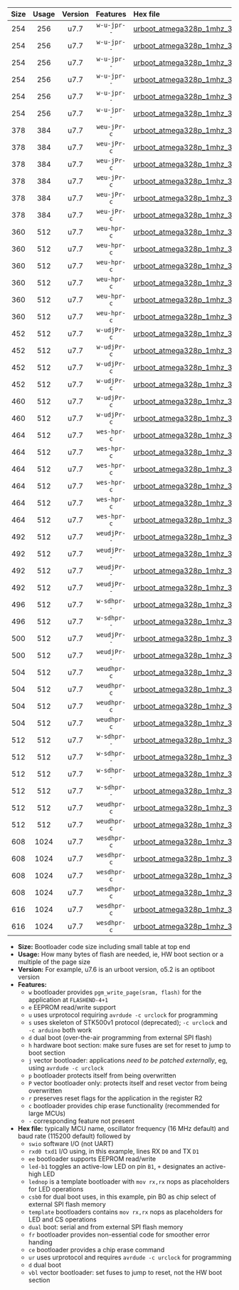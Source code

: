 |Size|Usage|Version|Features|Hex file|
|:-:|:-:|:-:|:-:|:--|
|254|256|u7.7|`w-u-jpr--`|[urboot_atmega328p_1mhz_38400bps_swio_rxd0_txd1_led+b1_ur_vbl.hex](https://raw.githubusercontent.com/stefanrueger/urboot.hex/main/mcus/atmega328p/fcpu_1mhz/38400_bps/urboot_atmega328p_1mhz_38400bps_swio_rxd0_txd1_led+b1_ur_vbl.hex)|
|254|256|u7.7|`w-u-jpr--`|[urboot_atmega328p_1mhz_38400bps_swio_rxd0_txd1_led+b5_ur_vbl.hex](https://raw.githubusercontent.com/stefanrueger/urboot.hex/main/mcus/atmega328p/fcpu_1mhz/38400_bps/urboot_atmega328p_1mhz_38400bps_swio_rxd0_txd1_led+b5_ur_vbl.hex)|
|254|256|u7.7|`w-u-jpr--`|[urboot_atmega328p_1mhz_38400bps_swio_rxd0_txd1_led+d5_ur_vbl.hex](https://raw.githubusercontent.com/stefanrueger/urboot.hex/main/mcus/atmega328p/fcpu_1mhz/38400_bps/urboot_atmega328p_1mhz_38400bps_swio_rxd0_txd1_led+d5_ur_vbl.hex)|
|254|256|u7.7|`w-u-jpr--`|[urboot_atmega328p_1mhz_38400bps_swio_rxd0_txd1_led-b1_ur_vbl.hex](https://raw.githubusercontent.com/stefanrueger/urboot.hex/main/mcus/atmega328p/fcpu_1mhz/38400_bps/urboot_atmega328p_1mhz_38400bps_swio_rxd0_txd1_led-b1_ur_vbl.hex)|
|254|256|u7.7|`w-u-jpr--`|[urboot_atmega328p_1mhz_38400bps_swio_rxd0_txd1_led-d5_ur_vbl.hex](https://raw.githubusercontent.com/stefanrueger/urboot.hex/main/mcus/atmega328p/fcpu_1mhz/38400_bps/urboot_atmega328p_1mhz_38400bps_swio_rxd0_txd1_led-d5_ur_vbl.hex)|
|254|256|u7.7|`w-u-jpr--`|[urboot_atmega328p_1mhz_38400bps_swio_rxd0_txd1_lednop_ur_vbl.hex](https://raw.githubusercontent.com/stefanrueger/urboot.hex/main/mcus/atmega328p/fcpu_1mhz/38400_bps/urboot_atmega328p_1mhz_38400bps_swio_rxd0_txd1_lednop_ur_vbl.hex)|
|378|384|u7.7|`weu-jPr-c`|[urboot_atmega328p_1mhz_38400bps_swio_rxd0_txd1_ee_led+b1_fr_ce_ur_vbl.hex](https://raw.githubusercontent.com/stefanrueger/urboot.hex/main/mcus/atmega328p/fcpu_1mhz/38400_bps/urboot_atmega328p_1mhz_38400bps_swio_rxd0_txd1_ee_led+b1_fr_ce_ur_vbl.hex)|
|378|384|u7.7|`weu-jPr-c`|[urboot_atmega328p_1mhz_38400bps_swio_rxd0_txd1_ee_led+b5_fr_ce_ur_vbl.hex](https://raw.githubusercontent.com/stefanrueger/urboot.hex/main/mcus/atmega328p/fcpu_1mhz/38400_bps/urboot_atmega328p_1mhz_38400bps_swio_rxd0_txd1_ee_led+b5_fr_ce_ur_vbl.hex)|
|378|384|u7.7|`weu-jPr-c`|[urboot_atmega328p_1mhz_38400bps_swio_rxd0_txd1_ee_led+d5_fr_ce_ur_vbl.hex](https://raw.githubusercontent.com/stefanrueger/urboot.hex/main/mcus/atmega328p/fcpu_1mhz/38400_bps/urboot_atmega328p_1mhz_38400bps_swio_rxd0_txd1_ee_led+d5_fr_ce_ur_vbl.hex)|
|378|384|u7.7|`weu-jPr-c`|[urboot_atmega328p_1mhz_38400bps_swio_rxd0_txd1_ee_led-b1_fr_ce_ur_vbl.hex](https://raw.githubusercontent.com/stefanrueger/urboot.hex/main/mcus/atmega328p/fcpu_1mhz/38400_bps/urboot_atmega328p_1mhz_38400bps_swio_rxd0_txd1_ee_led-b1_fr_ce_ur_vbl.hex)|
|378|384|u7.7|`weu-jPr-c`|[urboot_atmega328p_1mhz_38400bps_swio_rxd0_txd1_ee_led-d5_fr_ce_ur_vbl.hex](https://raw.githubusercontent.com/stefanrueger/urboot.hex/main/mcus/atmega328p/fcpu_1mhz/38400_bps/urboot_atmega328p_1mhz_38400bps_swio_rxd0_txd1_ee_led-d5_fr_ce_ur_vbl.hex)|
|378|384|u7.7|`weu-jPr-c`|[urboot_atmega328p_1mhz_38400bps_swio_rxd0_txd1_ee_lednop_fr_ce_ur_vbl.hex](https://raw.githubusercontent.com/stefanrueger/urboot.hex/main/mcus/atmega328p/fcpu_1mhz/38400_bps/urboot_atmega328p_1mhz_38400bps_swio_rxd0_txd1_ee_lednop_fr_ce_ur_vbl.hex)|
|360|512|u7.7|`weu-hpr-c`|[urboot_atmega328p_1mhz_38400bps_swio_rxd0_txd1_ee_led+b1_fr_ce_ur.hex](https://raw.githubusercontent.com/stefanrueger/urboot.hex/main/mcus/atmega328p/fcpu_1mhz/38400_bps/urboot_atmega328p_1mhz_38400bps_swio_rxd0_txd1_ee_led+b1_fr_ce_ur.hex)|
|360|512|u7.7|`weu-hpr-c`|[urboot_atmega328p_1mhz_38400bps_swio_rxd0_txd1_ee_led+b5_fr_ce_ur.hex](https://raw.githubusercontent.com/stefanrueger/urboot.hex/main/mcus/atmega328p/fcpu_1mhz/38400_bps/urboot_atmega328p_1mhz_38400bps_swio_rxd0_txd1_ee_led+b5_fr_ce_ur.hex)|
|360|512|u7.7|`weu-hpr-c`|[urboot_atmega328p_1mhz_38400bps_swio_rxd0_txd1_ee_led+d5_fr_ce_ur.hex](https://raw.githubusercontent.com/stefanrueger/urboot.hex/main/mcus/atmega328p/fcpu_1mhz/38400_bps/urboot_atmega328p_1mhz_38400bps_swio_rxd0_txd1_ee_led+d5_fr_ce_ur.hex)|
|360|512|u7.7|`weu-hpr-c`|[urboot_atmega328p_1mhz_38400bps_swio_rxd0_txd1_ee_led-b1_fr_ce_ur.hex](https://raw.githubusercontent.com/stefanrueger/urboot.hex/main/mcus/atmega328p/fcpu_1mhz/38400_bps/urboot_atmega328p_1mhz_38400bps_swio_rxd0_txd1_ee_led-b1_fr_ce_ur.hex)|
|360|512|u7.7|`weu-hpr-c`|[urboot_atmega328p_1mhz_38400bps_swio_rxd0_txd1_ee_led-d5_fr_ce_ur.hex](https://raw.githubusercontent.com/stefanrueger/urboot.hex/main/mcus/atmega328p/fcpu_1mhz/38400_bps/urboot_atmega328p_1mhz_38400bps_swio_rxd0_txd1_ee_led-d5_fr_ce_ur.hex)|
|360|512|u7.7|`weu-hpr-c`|[urboot_atmega328p_1mhz_38400bps_swio_rxd0_txd1_ee_lednop_fr_ce_ur.hex](https://raw.githubusercontent.com/stefanrueger/urboot.hex/main/mcus/atmega328p/fcpu_1mhz/38400_bps/urboot_atmega328p_1mhz_38400bps_swio_rxd0_txd1_ee_lednop_fr_ce_ur.hex)|
|452|512|u7.7|`w-udjPr-c`|[urboot_atmega328p_1mhz_38400bps_swio_rxd0_txd1_led+b1_csb0_dual_fr_ce_ur_vbl.hex](https://raw.githubusercontent.com/stefanrueger/urboot.hex/main/mcus/atmega328p/fcpu_1mhz/38400_bps/urboot_atmega328p_1mhz_38400bps_swio_rxd0_txd1_led+b1_csb0_dual_fr_ce_ur_vbl.hex)|
|452|512|u7.7|`w-udjPr-c`|[urboot_atmega328p_1mhz_38400bps_swio_rxd0_txd1_led+d5_csb0_dual_fr_ce_ur_vbl.hex](https://raw.githubusercontent.com/stefanrueger/urboot.hex/main/mcus/atmega328p/fcpu_1mhz/38400_bps/urboot_atmega328p_1mhz_38400bps_swio_rxd0_txd1_led+d5_csb0_dual_fr_ce_ur_vbl.hex)|
|452|512|u7.7|`w-udjPr-c`|[urboot_atmega328p_1mhz_38400bps_swio_rxd0_txd1_led-b1_csb0_dual_fr_ce_ur_vbl.hex](https://raw.githubusercontent.com/stefanrueger/urboot.hex/main/mcus/atmega328p/fcpu_1mhz/38400_bps/urboot_atmega328p_1mhz_38400bps_swio_rxd0_txd1_led-b1_csb0_dual_fr_ce_ur_vbl.hex)|
|452|512|u7.7|`w-udjPr-c`|[urboot_atmega328p_1mhz_38400bps_swio_rxd0_txd1_led-d5_csb0_dual_fr_ce_ur_vbl.hex](https://raw.githubusercontent.com/stefanrueger/urboot.hex/main/mcus/atmega328p/fcpu_1mhz/38400_bps/urboot_atmega328p_1mhz_38400bps_swio_rxd0_txd1_led-d5_csb0_dual_fr_ce_ur_vbl.hex)|
|460|512|u7.7|`w-udjPr-c`|[urboot_atmega328p_1mhz_38400bps_swio_rxd0_txd1_led+b1_csd5_dual_fr_ce_ur_vbl.hex](https://raw.githubusercontent.com/stefanrueger/urboot.hex/main/mcus/atmega328p/fcpu_1mhz/38400_bps/urboot_atmega328p_1mhz_38400bps_swio_rxd0_txd1_led+b1_csd5_dual_fr_ce_ur_vbl.hex)|
|460|512|u7.7|`w-udjPr-c`|[urboot_atmega328p_1mhz_38400bps_swio_rxd0_txd1_template_dual_fr_ce_ur_vbl.hex](https://raw.githubusercontent.com/stefanrueger/urboot.hex/main/mcus/atmega328p/fcpu_1mhz/38400_bps/urboot_atmega328p_1mhz_38400bps_swio_rxd0_txd1_template_dual_fr_ce_ur_vbl.hex)|
|464|512|u7.7|`wes-hpr-c`|[urboot_atmega328p_1mhz_38400bps_swio_rxd0_txd1_ee_led+b1_fr_ce.hex](https://raw.githubusercontent.com/stefanrueger/urboot.hex/main/mcus/atmega328p/fcpu_1mhz/38400_bps/urboot_atmega328p_1mhz_38400bps_swio_rxd0_txd1_ee_led+b1_fr_ce.hex)|
|464|512|u7.7|`wes-hpr-c`|[urboot_atmega328p_1mhz_38400bps_swio_rxd0_txd1_ee_led+b5_fr_ce.hex](https://raw.githubusercontent.com/stefanrueger/urboot.hex/main/mcus/atmega328p/fcpu_1mhz/38400_bps/urboot_atmega328p_1mhz_38400bps_swio_rxd0_txd1_ee_led+b5_fr_ce.hex)|
|464|512|u7.7|`wes-hpr-c`|[urboot_atmega328p_1mhz_38400bps_swio_rxd0_txd1_ee_led+d5_fr_ce.hex](https://raw.githubusercontent.com/stefanrueger/urboot.hex/main/mcus/atmega328p/fcpu_1mhz/38400_bps/urboot_atmega328p_1mhz_38400bps_swio_rxd0_txd1_ee_led+d5_fr_ce.hex)|
|464|512|u7.7|`wes-hpr-c`|[urboot_atmega328p_1mhz_38400bps_swio_rxd0_txd1_ee_led-b1_fr_ce.hex](https://raw.githubusercontent.com/stefanrueger/urboot.hex/main/mcus/atmega328p/fcpu_1mhz/38400_bps/urboot_atmega328p_1mhz_38400bps_swio_rxd0_txd1_ee_led-b1_fr_ce.hex)|
|464|512|u7.7|`wes-hpr-c`|[urboot_atmega328p_1mhz_38400bps_swio_rxd0_txd1_ee_led-d5_fr_ce.hex](https://raw.githubusercontent.com/stefanrueger/urboot.hex/main/mcus/atmega328p/fcpu_1mhz/38400_bps/urboot_atmega328p_1mhz_38400bps_swio_rxd0_txd1_ee_led-d5_fr_ce.hex)|
|464|512|u7.7|`wes-hpr-c`|[urboot_atmega328p_1mhz_38400bps_swio_rxd0_txd1_ee_lednop_fr_ce.hex](https://raw.githubusercontent.com/stefanrueger/urboot.hex/main/mcus/atmega328p/fcpu_1mhz/38400_bps/urboot_atmega328p_1mhz_38400bps_swio_rxd0_txd1_ee_lednop_fr_ce.hex)|
|492|512|u7.7|`weudjPr--`|[urboot_atmega328p_1mhz_38400bps_swio_rxd0_txd1_ee_led+b1_csb0_dual_fr_ur_vbl.hex](https://raw.githubusercontent.com/stefanrueger/urboot.hex/main/mcus/atmega328p/fcpu_1mhz/38400_bps/urboot_atmega328p_1mhz_38400bps_swio_rxd0_txd1_ee_led+b1_csb0_dual_fr_ur_vbl.hex)|
|492|512|u7.7|`weudjPr--`|[urboot_atmega328p_1mhz_38400bps_swio_rxd0_txd1_ee_led+d5_csb0_dual_fr_ur_vbl.hex](https://raw.githubusercontent.com/stefanrueger/urboot.hex/main/mcus/atmega328p/fcpu_1mhz/38400_bps/urboot_atmega328p_1mhz_38400bps_swio_rxd0_txd1_ee_led+d5_csb0_dual_fr_ur_vbl.hex)|
|492|512|u7.7|`weudjPr--`|[urboot_atmega328p_1mhz_38400bps_swio_rxd0_txd1_ee_led-b1_csb0_dual_fr_ur_vbl.hex](https://raw.githubusercontent.com/stefanrueger/urboot.hex/main/mcus/atmega328p/fcpu_1mhz/38400_bps/urboot_atmega328p_1mhz_38400bps_swio_rxd0_txd1_ee_led-b1_csb0_dual_fr_ur_vbl.hex)|
|492|512|u7.7|`weudjPr--`|[urboot_atmega328p_1mhz_38400bps_swio_rxd0_txd1_ee_led-d5_csb0_dual_fr_ur_vbl.hex](https://raw.githubusercontent.com/stefanrueger/urboot.hex/main/mcus/atmega328p/fcpu_1mhz/38400_bps/urboot_atmega328p_1mhz_38400bps_swio_rxd0_txd1_ee_led-d5_csb0_dual_fr_ur_vbl.hex)|
|496|512|u7.7|`w-sdhpr--`|[urboot_atmega328p_1mhz_38400bps_swio_rxd0_txd1_led+b1_csd5_dual.hex](https://raw.githubusercontent.com/stefanrueger/urboot.hex/main/mcus/atmega328p/fcpu_1mhz/38400_bps/urboot_atmega328p_1mhz_38400bps_swio_rxd0_txd1_led+b1_csd5_dual.hex)|
|496|512|u7.7|`w-sdhpr--`|[urboot_atmega328p_1mhz_38400bps_swio_rxd0_txd1_template_dual.hex](https://raw.githubusercontent.com/stefanrueger/urboot.hex/main/mcus/atmega328p/fcpu_1mhz/38400_bps/urboot_atmega328p_1mhz_38400bps_swio_rxd0_txd1_template_dual.hex)|
|500|512|u7.7|`weudjPr--`|[urboot_atmega328p_1mhz_38400bps_swio_rxd0_txd1_ee_led+b1_csd5_dual_fr_ur_vbl.hex](https://raw.githubusercontent.com/stefanrueger/urboot.hex/main/mcus/atmega328p/fcpu_1mhz/38400_bps/urboot_atmega328p_1mhz_38400bps_swio_rxd0_txd1_ee_led+b1_csd5_dual_fr_ur_vbl.hex)|
|500|512|u7.7|`weudjPr--`|[urboot_atmega328p_1mhz_38400bps_swio_rxd0_txd1_ee_template_dual_fr_ur_vbl.hex](https://raw.githubusercontent.com/stefanrueger/urboot.hex/main/mcus/atmega328p/fcpu_1mhz/38400_bps/urboot_atmega328p_1mhz_38400bps_swio_rxd0_txd1_ee_template_dual_fr_ur_vbl.hex)|
|504|512|u7.7|`weudhpr-c`|[urboot_atmega328p_1mhz_38400bps_swio_rxd0_txd1_ee_led+b1_csb0_dual_fr_ce_ur.hex](https://raw.githubusercontent.com/stefanrueger/urboot.hex/main/mcus/atmega328p/fcpu_1mhz/38400_bps/urboot_atmega328p_1mhz_38400bps_swio_rxd0_txd1_ee_led+b1_csb0_dual_fr_ce_ur.hex)|
|504|512|u7.7|`weudhpr-c`|[urboot_atmega328p_1mhz_38400bps_swio_rxd0_txd1_ee_led+d5_csb0_dual_fr_ce_ur.hex](https://raw.githubusercontent.com/stefanrueger/urboot.hex/main/mcus/atmega328p/fcpu_1mhz/38400_bps/urboot_atmega328p_1mhz_38400bps_swio_rxd0_txd1_ee_led+d5_csb0_dual_fr_ce_ur.hex)|
|504|512|u7.7|`weudhpr-c`|[urboot_atmega328p_1mhz_38400bps_swio_rxd0_txd1_ee_led-b1_csb0_dual_fr_ce_ur.hex](https://raw.githubusercontent.com/stefanrueger/urboot.hex/main/mcus/atmega328p/fcpu_1mhz/38400_bps/urboot_atmega328p_1mhz_38400bps_swio_rxd0_txd1_ee_led-b1_csb0_dual_fr_ce_ur.hex)|
|504|512|u7.7|`weudhpr-c`|[urboot_atmega328p_1mhz_38400bps_swio_rxd0_txd1_ee_led-d5_csb0_dual_fr_ce_ur.hex](https://raw.githubusercontent.com/stefanrueger/urboot.hex/main/mcus/atmega328p/fcpu_1mhz/38400_bps/urboot_atmega328p_1mhz_38400bps_swio_rxd0_txd1_ee_led-d5_csb0_dual_fr_ce_ur.hex)|
|512|512|u7.7|`w-sdhpr--`|[urboot_atmega328p_1mhz_38400bps_swio_rxd0_txd1_led+b1_csb0_dual_fr.hex](https://raw.githubusercontent.com/stefanrueger/urboot.hex/main/mcus/atmega328p/fcpu_1mhz/38400_bps/urboot_atmega328p_1mhz_38400bps_swio_rxd0_txd1_led+b1_csb0_dual_fr.hex)|
|512|512|u7.7|`w-sdhpr--`|[urboot_atmega328p_1mhz_38400bps_swio_rxd0_txd1_led+d5_csb0_dual_fr.hex](https://raw.githubusercontent.com/stefanrueger/urboot.hex/main/mcus/atmega328p/fcpu_1mhz/38400_bps/urboot_atmega328p_1mhz_38400bps_swio_rxd0_txd1_led+d5_csb0_dual_fr.hex)|
|512|512|u7.7|`w-sdhpr--`|[urboot_atmega328p_1mhz_38400bps_swio_rxd0_txd1_led-b1_csb0_dual_fr.hex](https://raw.githubusercontent.com/stefanrueger/urboot.hex/main/mcus/atmega328p/fcpu_1mhz/38400_bps/urboot_atmega328p_1mhz_38400bps_swio_rxd0_txd1_led-b1_csb0_dual_fr.hex)|
|512|512|u7.7|`w-sdhpr--`|[urboot_atmega328p_1mhz_38400bps_swio_rxd0_txd1_led-d5_csb0_dual_fr.hex](https://raw.githubusercontent.com/stefanrueger/urboot.hex/main/mcus/atmega328p/fcpu_1mhz/38400_bps/urboot_atmega328p_1mhz_38400bps_swio_rxd0_txd1_led-d5_csb0_dual_fr.hex)|
|512|512|u7.7|`weudhpr-c`|[urboot_atmega328p_1mhz_38400bps_swio_rxd0_txd1_ee_led+b1_csd5_dual_fr_ce_ur.hex](https://raw.githubusercontent.com/stefanrueger/urboot.hex/main/mcus/atmega328p/fcpu_1mhz/38400_bps/urboot_atmega328p_1mhz_38400bps_swio_rxd0_txd1_ee_led+b1_csd5_dual_fr_ce_ur.hex)|
|512|512|u7.7|`weudhpr-c`|[urboot_atmega328p_1mhz_38400bps_swio_rxd0_txd1_ee_template_dual_fr_ce_ur.hex](https://raw.githubusercontent.com/stefanrueger/urboot.hex/main/mcus/atmega328p/fcpu_1mhz/38400_bps/urboot_atmega328p_1mhz_38400bps_swio_rxd0_txd1_ee_template_dual_fr_ce_ur.hex)|
|608|1024|u7.7|`wesdhpr-c`|[urboot_atmega328p_1mhz_38400bps_swio_rxd0_txd1_ee_led+b1_csb0_dual_fr_ce.hex](https://raw.githubusercontent.com/stefanrueger/urboot.hex/main/mcus/atmega328p/fcpu_1mhz/38400_bps/urboot_atmega328p_1mhz_38400bps_swio_rxd0_txd1_ee_led+b1_csb0_dual_fr_ce.hex)|
|608|1024|u7.7|`wesdhpr-c`|[urboot_atmega328p_1mhz_38400bps_swio_rxd0_txd1_ee_led+d5_csb0_dual_fr_ce.hex](https://raw.githubusercontent.com/stefanrueger/urboot.hex/main/mcus/atmega328p/fcpu_1mhz/38400_bps/urboot_atmega328p_1mhz_38400bps_swio_rxd0_txd1_ee_led+d5_csb0_dual_fr_ce.hex)|
|608|1024|u7.7|`wesdhpr-c`|[urboot_atmega328p_1mhz_38400bps_swio_rxd0_txd1_ee_led-b1_csb0_dual_fr_ce.hex](https://raw.githubusercontent.com/stefanrueger/urboot.hex/main/mcus/atmega328p/fcpu_1mhz/38400_bps/urboot_atmega328p_1mhz_38400bps_swio_rxd0_txd1_ee_led-b1_csb0_dual_fr_ce.hex)|
|608|1024|u7.7|`wesdhpr-c`|[urboot_atmega328p_1mhz_38400bps_swio_rxd0_txd1_ee_led-d5_csb0_dual_fr_ce.hex](https://raw.githubusercontent.com/stefanrueger/urboot.hex/main/mcus/atmega328p/fcpu_1mhz/38400_bps/urboot_atmega328p_1mhz_38400bps_swio_rxd0_txd1_ee_led-d5_csb0_dual_fr_ce.hex)|
|616|1024|u7.7|`wesdhpr-c`|[urboot_atmega328p_1mhz_38400bps_swio_rxd0_txd1_ee_led+b1_csd5_dual_fr_ce.hex](https://raw.githubusercontent.com/stefanrueger/urboot.hex/main/mcus/atmega328p/fcpu_1mhz/38400_bps/urboot_atmega328p_1mhz_38400bps_swio_rxd0_txd1_ee_led+b1_csd5_dual_fr_ce.hex)|
|616|1024|u7.7|`wesdhpr-c`|[urboot_atmega328p_1mhz_38400bps_swio_rxd0_txd1_ee_template_dual_fr_ce.hex](https://raw.githubusercontent.com/stefanrueger/urboot.hex/main/mcus/atmega328p/fcpu_1mhz/38400_bps/urboot_atmega328p_1mhz_38400bps_swio_rxd0_txd1_ee_template_dual_fr_ce.hex)|

- **Size:** Bootloader code size including small table at top end
- **Usage:** How many bytes of flash are needed, ie, HW boot section or a multiple of the page size
- **Version:** For example, u7.6 is an urboot version, o5.2 is an optiboot version
- **Features:**
  + `w` bootloader provides `pgm_write_page(sram, flash)` for the application at `FLASHEND-4+1`
  + `e` EEPROM read/write support
  + `u` uses urprotocol requiring `avrdude -c urclock` for programming
  + `s` uses skeleton of STK500v1 protocol (deprecated); `-c urclock` and `-c arduino` both work
  + `d` dual boot (over-the-air programming from external SPI flash)
  + `h` hardware boot section: make sure fuses are set for reset to jump to boot section
  + `j` vector bootloader: applications *need to be patched externally*, eg, using `avrdude -c urclock`
  + `p` bootloader protects itself from being overwritten
  + `P` vector bootloader only: protects itself and reset vector from being overwritten
  + `r` preserves reset flags for the application in the register R2
  + `c` bootloader provides chip erase functionality (recommended for large MCUs)
  + `-` corresponding feature not present
- **Hex file:** typically MCU name, oscillator frequency (16 MHz default) and baud rate (115200 default) followed by
  + `swio` software I/O (not UART)
  + `rxd0 txd1` I/O using, in this example, lines RX `D0` and TX `D1`
  + `ee` bootloader supports EEPROM read/write
  + `led-b1` toggles an active-low LED on pin `B1`, `+` designates an active-high LED
  + `lednop` is a template bootloader with `mov rx,rx` nops as placeholders for LED operations
  + `csb0` for dual boot uses, in this example, pin B0 as chip select of external SPI flash memory
  + `template` bootloaders contains `mov rx,rx` nops as placeholders for LED and CS operations
  + `dual` boot: serial and from external SPI flash memory
  + `fr` bootloader provides non-essential code for smoother error handing
  + `ce` bootloader provides a chip erase command
  + `ur` uses urprotocol and requires `avrdude -c urclock` for programming
  + `d` dual boot
  + `vbl` vector bootloader: set fuses to jump to reset, not the HW boot section
